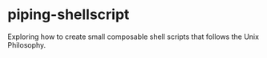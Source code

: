 # piping-shellscript

Exploring how to create small composable shell scripts that follows the Unix Philosophy.
